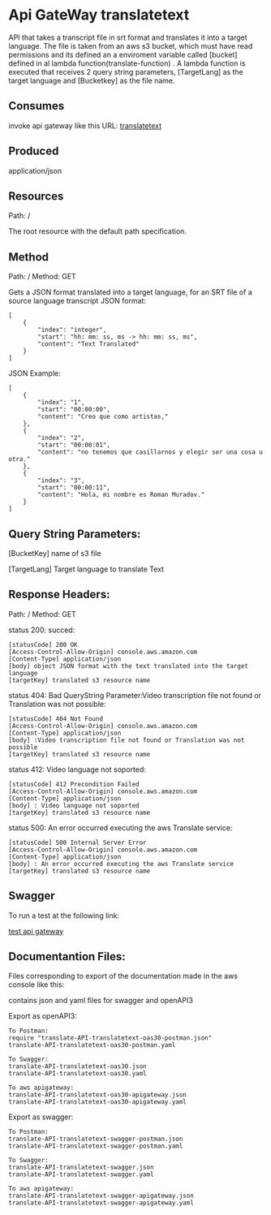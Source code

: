 # Api GateWay translatetext

API that takes a transcript file in srt format and translates it into a target language. The file is taken from an aws s3 bucket, which must have read permissions and its defined an a enviroment variable called [bucket] defined in al lambda function(translate-function) . A lambda function is executed that receives 2 query string parameters, [TargetLang] as the target language and [Bucketkey] as the file name.


## Consumes

invoke api gateway like this URL: [translatetext](ytuln8zsz1.execute-api.us-east-1.amazonaws.com/translatetext)

## Produced

application/json

## Resources

Path: /

The root resource with the default path specification.

## Method

Path: /
Method: GET

Gets a JSON format translated into a target language, for an SRT file of a source language transcript JSON format: 

	[ 
		{
			"index": "integer",
			"start": "hh: mm: ss, ms -> hh: mm: ss, ms",
			"content": "Text Translated"
		}
	]

JSON Example:

	[
	    {
	        "index": "1",
	        "start": "00:00:00",
	        "content": "Creo que como artistas,"
	    },
	    {
	        "index": "2",
	        "start": "00:00:01",
	        "content": "no tenemos que casillarnos y elegir ser una cosa u otra."
	    },
	    {
	        "index": "3",
	        "start": "00:00:11",
	        "content": "Hola, mi nombre es Roman Muradov."
	    }
	]

## Query String Parameters:

[BucketKey] name of s3 file

[TargetLang] Target language to translate Text


## Response Headers:

Path: /
Method: GET

status 200: succed:

	[statusCode] 200 OK
	[Access-Control-Allow-Origin] console.aws.amazon.com
	[Content-Type] application/json
	[body] object JSON format with the text translated into the target language
	[targetKey] translated s3 resource name

status 404: Bad QueryString Parameter:Video transcription file not found or Translation was not possible:

	[statusCode] 404 Not Found
	[Access-Control-Allow-Origin] console.aws.amazon.com
	[Content-Type] application/json
	[body] :Video transcription file not found or Translation was not possible
	[targetKey] translated s3 resource name

status 412: Video language not soported:

	[statusCode] 412 Precondition Failed
	[Access-Control-Allow-Origin] console.aws.amazon.com
	[Content-Type] application/json
	[body] : Video language not soported
	[targetKey] translated s3 resource name

status 500: An error occurred executing the aws Translate service:

	[statusCode] 500 Internal Server Error
	[Access-Control-Allow-Origin] console.aws.amazon.com
	[Content-Type] application/json
	[body] : An error occurred executing the aws Translate service
	[targetKey] translated s3 resource name

## Swagger

To run a test at the following link:

[test api gateway](https://app.swaggerhub.com/apis/ilasso/translate-api/1.3)

## Documentantion Files:

Files corresponding to export of the documentation made in the aws console like this:

contains json and yaml files for swagger and openAPI3

Export as openAPI3:

	To Postman:
	require "translate-API-translatetext-oas30-postman.json"
	translate-API-translatetext-oas30-postman.yaml

	To Swagger:
	translate-API-translatetext-oas30.json
	translate-API-translatetext-oas30.yaml

	To aws apigateway:
	translate-API-translatetext-oas30-apigateway.json
	translate-API-translatetext-oas30-apigateway.yaml

Export as swagger:

	To Postman:
	translate-API-translatetext-swagger-postman.json
	translate-API-translatetext-swagger-postman.yaml

	To Swagger:
	translate-API-translatetext-swagger.json
	translate-API-translatetext-swagger.yaml

	To aws apigateway:
	translate-API-translatetext-swagger-apigateway.json
	translate-API-translatetext-swagger-apigateway.yaml
